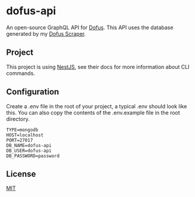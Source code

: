 # dofus-api
An open-source GraphQL API for [Dofus](https://www.dofus.com/en). This API uses the database generated by my [Dofus Scraper](https://github.com/Cornayy/dofus-scraper).

## Project
This project is using [NestJS](https://nestjs.com/), see their docs for more information about CLI commands.

## Configuration
Create a .env file in the root of your project, a typical .env should look like this. You can also copy the contents of the .env.example file in the root directory.

```
TYPE=mongodb
HOST=localhost
PORT=27017
DB_NAME=dofus-api
DB_USER=dofus-api
DB_PASSWORD=password
```
## License

[MIT](LICENSE)
